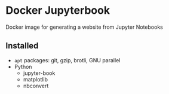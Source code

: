 # Docker Jupyterbook

Docker image for generating a website from Jupyter Notebooks

## Installed

- `apt` packages: git, gzip, brotli, GNU parallel
- Python
  - jupyter-book
  - matplotlib
  - nbconvert
